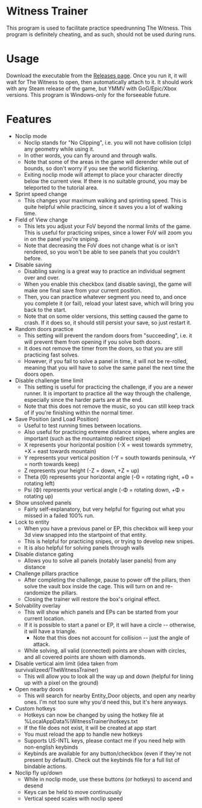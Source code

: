 # Witness Trainer
This program is used to facilitate practice speedrunning The Witness.
This program is definitely cheating, and as such, should not be used during runs.

# Usage
Download the executable from the [Releases page](https://github.com/jbzdarkid/witness-trainer/releases/latest).
Once you run it, it will wait for The Witness to open, then automatically attach to it.
It should work with any Steam release of the game, but YMMV with GoG/Epic/Xbox versions.
This program is Windows-only for the forseeable future.

# Features
- Noclip mode
  * Noclip stands for "No Clipping", i.e. you will not have collision (clip) any geometry while using it.
  * In other words, you can fly around and through walls.
  * Note that some of the areas in the game will derender while out of bounds, so don't worry if you see the world flickering.
  * Exiting noclip mode will attempt to place your character directly below the current view. If there is no suitable ground, you may be teleported to the tutorial area.
- Sprint speed change
  * This changes your maximum walking and sprinting speed. This is quite helpful while practicing, since it saves you a lot of walking time.
- Field of View change
  * This lets you adjust your FoV beyond the normal limits of the game. This is useful for practicing snipes, since a lower FoV will zoom you in on the panel you're sniping.
  * Note that decreasing the FoV does not change what is or isn't rendered, so you won't be able to see panels that you couldn't before.
- Disable saving
  * Disabling saving is a great way to practice an individual segment over and over.
  * When you enable this checkbox (and disable saving), the game will make one final save from your current position.
  * Then, you can practice whatever segment you need to, and once you complete it (or fail), reload your latest save, which will bring you back to the start.
  * Note that on some older versions, this setting caused the game to crash. If it does so, it should still persist your save, so just restart it.
- Random doors practice
  * This setting will prevent the random doors from "succeeding", i.e. it will prevent them from opening if you solve both doors.
  * It does not remove the timer from the doors, so that you are still practicing fast solves.
  * However, if you fail to solve a panel in time, it will not be re-rolled, meaning that you will have to solve the same panel the next time the doors open.
- Disable challenge time limit
  * This setting is useful for practicing the challenge, if you are a newer runner. It is important to practice all the way through the challenge, especially since the harder parts are at the end.
  * Note that this does not remove the music, so you can still keep track of if you're finishing within the normal timer.
- Save Position (and Load Position)
  * Useful to test running times between locations.
  * Also useful for practicing extreme distance snipes, where angles are important (such as the mountaintop redirect snipe)
  * X represents your horizontal position (-X = west towards symmetry, +X = east towards mountain)
  * Y represents your vertical position (-Y = south towards peninsula, +Y = north towards keep)
  * Z represents your height (-Z = down, +Z = up)
  * Theta (Θ) represents your horizontal angle (-Θ = rotating right, +Θ = rotating left)
  * Psi (Φ) represents your vertical angle (-Φ = rotating down, +Φ = rotating up)
- Show unsolved panels
  * Fairly self-explanatory, but very helpful for figuring out what you missed in a failed 100% run.
- Lock to entity
  * When you have a previous panel or EP, this checkbox will keep your 3d view snapped into the startpoint of that entity.
  * This is helpful for practicing snipes, or trying to develop new snipes.
  * It is also helpful for solving panels through walls
- Disable distance gating
  * Allows you to solve all panels (notably laser panels) from any distance
- Challenge pillars practice
  * After completing the challenge, pause to power off the pillars, then solve the vault box inside the cage. This will turn on and re-randomize the pillars.
  * Closing the trainer will restore the box's original effect.
- Solvability overlay
  * This will show which panels and EPs can be started from your current location.
  * If it is possible to start a panel or EP, it will have a circle -- otherwise, it will have a triangle.
    * Note that this does not account for collision -- just the angle of attack.
  * While solving, all valid (connected) points are shown with circles, and all covered points are shown with diamonds.
- Disable vertical aim limit (idea taken from survivalizeed/TheWitnessTrainer)
  * This will allow you to look all the way up and down (helpful for lining up with a pixel on the ground)
- Open nearby doors
  * This will search for nearby Entity_Door objects, and open any nearby ones. I'm not too sure why you'd need this, but it's here anyways.
- Custom hotkeys
  * Hotkeys can now be changed by using the hotkey file at %LocalAppData%\WitnessTrainer\hotkeys.txt
  * If the file does not exist, it will be created at app start
  * You must reload the app to handle new hotkeys
  * Supports US-INTL keys, please contact me if you need help with non-english keybinds
  * Keybinds are available for any button/checkbox (even if they're not present by default). Check out the keybinds file for a full list of bindable actions.
- Noclip fly up/down
  * While in noclip mode, use these buttons (or hotkeys) to ascend and desend
  * Keys can be held to move continuously
  * Vertical speed scales with noclip speed
